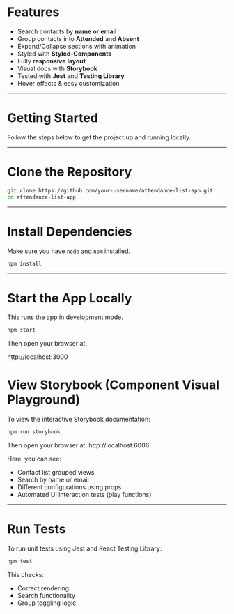 # Features

-  Search contacts by **name or email**
-  Group contacts into **Attended** and **Absent**
-  Expand/Collapse sections with animation
-  Styled with **Styled-Components**
-  Fully **responsive layout**
-  Visual docs with **Storybook**
-  Tested with **Jest** and **Testing Library**
-  Hover effects & easy customization

---

# Getting Started

Follow the steps below to get the project up and running locally.

---

# Clone the Repository

```bash
git clone https://github.com/your-username/attendance-list-app.git
cd attendance-list-app
```

---

# Install Dependencies

Make sure you have `node` and `npm` installed.
```bash
npm install
```
---

# Start the App Locally

This runs the app in development mode.
```bash
npm start
```
Then open your browser at:

http://localhost:3000

# View Storybook (Component Visual Playground)

To view the interactive Storybook documentation:
```bash
npm run storybook
```
Then open your browser at:
http://localhost:6006

Here, you can see:
- Contact list grouped views
- Search by name or email
- Different configurations using props
- Automated UI interaction tests (play functions)

---

# Run Tests

To run unit tests using Jest and React Testing Library:
```bash
npm test
```
This checks:
- Correct rendering
- Search functionality
- Group toggling logic